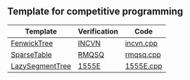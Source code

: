 ## Template for competitive programming

| Template | Verification | Code |
| ----------- | ----------- |------------ |
| [FenwickTree](FenwickTree.h) | [INCVN](https://oj.vnoi.info/problem/incvn) |[incvn.cpp](../voj/INCVN%20(BIT%20TREE,%20DP)/sol.cpp) |
| [SparseTable](SparseTable.h) | [RMQSQ](https://www.spoj.com/problems/RMQSQ/) |[rmqsq.cpp](../spoj/RMQSQ%20(SPARSE%20TABLE)/sol.cpp) |
| [LazySegmentTree](LazySegmentTree.h) | [1555E](https://codeforces.com/contest/1555/problem/E) |[1555E.cpp](../codeforces/1555E%20(IT%20TREE,%20TWO%20POINTERS)/sol.cpp) |